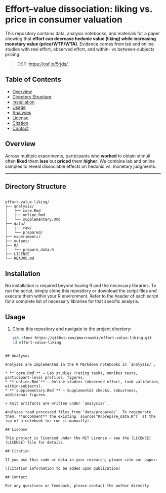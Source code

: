 # Effort–value dissociation: liking vs. price in consumer valuation

This repository contains data, analysis notebooks, and materials for a paper showing that **effort can decrease hedonic value (liking) while increasing monetary value (price/WTP/WTA)**. Evidence comes from lab and online studies with real effort, observed effort, and within- vs between-subjects pricing.

> OSF: https://osf.io/5rjds/.

## Table of Contents

* [Overview](#overview)
* [Directory Structure](#directory-structure)
* [Installation](#installation)
* [Usage](#usage)
* [Analyses](#analyses)
* [License](#license)
* [Citation](#citation)
* [Contact](#contact)

## Overview

Across multiple experiments, participants who **worked** to obtain stimuli often **liked** them **less** but **priced** them **higher**. We combine lab and online samples to reveal dissociable effects on hedonic vs. monetary judgments.

---

## Directory Structure

```

effort-value-liking/
├── analysis/
│   ├── core.Rmd
│   ├── online.Rmd
│   └── supplementary.Rmd
├── data/
│   ├── raw/
│   └── prepared/
├── experiments/
├── output/
├── R/
│   └── prepare_data.R
├── LICENSE
└── README.md

````

## Installation

No installation is required beyond having R and the necessary libraries. To run the script, simply clone this repository or download the script files and execute them within your R environment. Refer to the header of each script for a complete list of necessary libraries for that specific analysis.

## Usage

1. Clone this repository and navigate to the project directory:

   ```bash
   git clone https://github.com/pmarcowski/effort-value-liking.git
   cd effort-value-liking
````

## Analyses

Analyses are implemented in the R Markdown notebooks in `analysis/`.

* **`core.Rmd`** — Lab studies (rating task), omnibus tests, participant-level profiles, figures.
* **`online.Rmd`** — Online studies (observed effort, task validation, within-subjects).
* **`supplementary.Rmd`** — Supplemental checks, robustness, additional figures.

> Knit artifacts are written under `analysis/`.

Analyses read processed files from `data/prepared/`. To regenerate them, **uncomment** the existing `source("R/prepare_data.R")` at the top of a notebook (or run it manually).

## License

This project is licensed under the MIT License — see the [LICENSE](LICENSE) file for details.

## Citation

If you use this code or data in your research, please cite our paper:

\[citation information to be added upon publication]

## Contact

For any questions or feedback, please contact the author directly.
